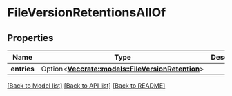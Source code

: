# FileVersionRetentionsAllOf

## Properties

Name | Type | Description | Notes
------------ | ------------- | ------------- | -------------
**entries** | Option<[**Vec<crate::models::FileVersionRetention>**](FileVersionRetention.md)> |  | [optional]

[[Back to Model list]](../README.md#documentation-for-models) [[Back to API list]](../README.md#documentation-for-api-endpoints) [[Back to README]](../README.md)


